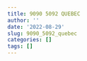 ```yaml
---
title: 9090 5092 QUEBEC
author: ''
date: '2022-08-29'
slug: 9090_5092_quebec
categories: []
tags: []
---
```

